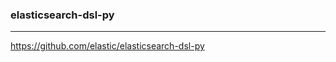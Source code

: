 ### elasticsearch-dsl-py
---
https://github.com/elastic/elasticsearch-dsl-py

```
```

```
```

```
```
